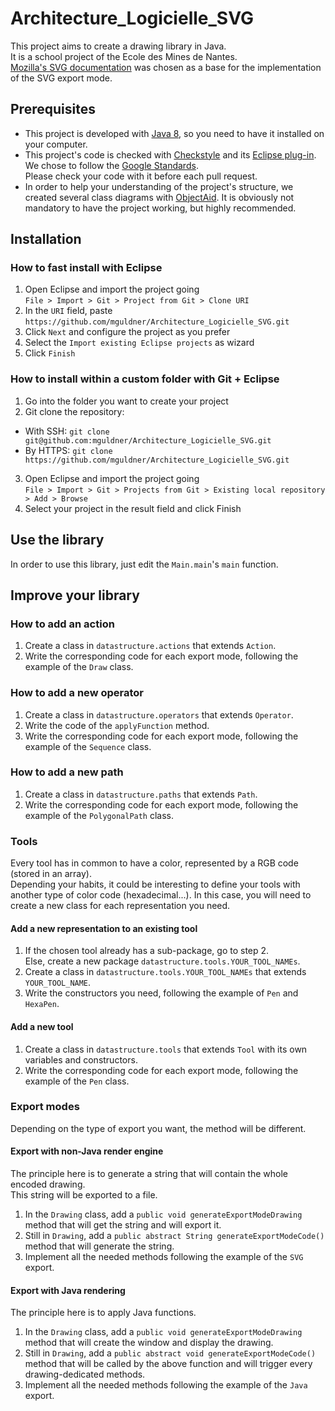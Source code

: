 # Architecture_Logicielle_SVG
This project aims to create a drawing library in Java.  
It is a school project of the Ecole des Mines de Nantes.  
[Mozilla's SVG documentation](https://developer.mozilla.org/en-US/docs/Web/SVG) was chosen as a base for the implementation of the SVG export mode.

## Prerequisites
- This project is developed with [Java 8](https://docs.oracle.com/javase/8/docs/technotes/guides/install/install_overview.html), so you need to have it installed on your computer.
- This project's code is checked with [Checkstyle](https://github.com/checkstyle/checkstyle) and its [Eclipse plug-in](http://eclipse-cs.sourceforge.net).  
We chose to follow the [Google Standards](https://google-styleguide.googlecode.com/svn-history/r130/trunk/javaguide.html).  
Please check your code with it before each pull request.
- In order to help your understanding of the project's structure, we created several class diagrams with [ObjectAid](http://www.objectaid.com/). It is obviously not mandatory to have the project working, but highly recommended.

## Installation

### How to fast install with Eclipse
1. Open Eclipse and import the project going  
`File > Import > Git > Project from Git > Clone URI`
2. In the `URI` field, paste `https://github.com/mguldner/Architecture_Logicielle_SVG.git`
3. Click `Next` and configure the project as you prefer
4. Select the `Import existing Eclipse projects` as wizard
5. Click `Finish`

### How to install within a custom folder with Git + Eclipse
1. Go into the folder you want to create your project
2. Git clone the repository:
  * With SSH: `git clone git@github.com:mguldner/Architecture_Logicielle_SVG.git`
  * By HTTPS: `git clone https://github.com/mguldner/Architecture_Logicielle_SVG.git`
3. Open Eclipse and import the project going  
`File > Import > Git > Projects from Git > Existing local repository > Add > Browse`
4. Select your project in the result field and click Finish

## Use the library
In order to use this library, just edit the `Main.main`'s `main` function.

## Improve your library

### How to add an action 
1. Create a class in `datastructure.actions` that extends `Action`.  
2. Write the corresponding code for each export mode, following the example of the `Draw` class.

### How to add a new operator 
1. Create a class in `datastructure.operators` that extends `Operator`.  
2. Write the code of the `applyFunction` method.  
3. Write the corresponding code for each export mode, following the example of the `Sequence` class.

### How to add a new path
1. Create a class in `datastructure.paths` that extends `Path`.  
2. Write the corresponding code for each export mode, following the example of the `PolygonalPath` class.

### Tools
Every tool has in common to have a color, represented by a RGB code (stored in an array).  
Depending your habits, it could be interesting to define your tools with another type of color code (hexadecimal...).
In this case, you will need to create a new class for each representation you need.

#### Add a new representation to an existing tool
1. If the chosen tool already has a sub-package, go to step 2.  
Else, create a new package `datastructure.tools.YOUR_TOOL_NAMEs`.
2. Create a class in `datastructure.tools.YOUR_TOOL_NAMEs` that extends `YOUR_TOOL_NAME`.
3. Write the constructors you need, following the example of `Pen` and `HexaPen`.

#### Add a new tool
1. Create a class in `datastructure.tools` that extends `Tool` with its own variables and constructors.
2. Write the corresponding code for each export mode, following the example of the `Pen` class.

### Export modes
Depending on the type of export you want, the method will be different.

#### Export with non-Java render engine
The principle here is to generate a string that will contain the whole encoded drawing.  
This string will be exported to a file.  
1. In the `Drawing` class, add a `public void generateExportModeDrawing` method that will get the string and will export it.  
2. Still in `Drawing`, add a `public abstract String generateExportModeCode()` method that will generate the string.  
3. Implement all the needed methods following the example of the `SVG` export.

#### Export with Java rendering
The principle here is to apply Java functions.  
1. In the `Drawing` class, add a `public void generateExportModeDrawing` method that will create the window and display the drawing.  
2. Still in `Drawing`, add a `public abstract void generateExportModeCode()` method that will be called by the above function and will trigger every drawing-dedicated methods.  
3. Implement all the needed methods following the example of the `Java` export.
